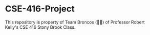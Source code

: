 # CSE-416-Project
This repository is property of Team Broncos (💪🏻) of Professor Robert Kelly's CSE 416 Stony Brook Class. 
